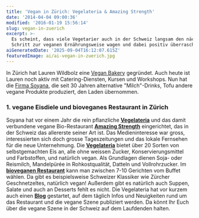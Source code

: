 ```yaml
---
title: 'Vegan in Zürich: Vegelateria & Amazing Strength'
date: '2014-04-04 09:00:36'
modified: '2016-01-19 15:56:14'
slug: vegan-in-zuerich
excerpt: >-
  Es scheint, dass viele Vegetarier auch in der Schweiz langsam den nächsten
  Schritt zur veganen Ernährungsweise wagen und dabei positiv überrascht sind.
aiGeneratedDate: '2025-09-04T16:12:07.615Z'
featuredImage: ai/ai-vegan-in-zuerich.jpg
---
```


In Zürich hat Lauren Wildbolz eine [Vegan Bakery](http://vegankitchenandbakery.ch/) gegründet. Auch heute ist Lauren noch aktiv mit Catering-Diensten, Kursen und Workshops. Nun hat die [Firma Soyana](http://www.soyana.ch/), die seit 30 Jahren alternative "Milch"-Drinks, Tofu andere vegane Produkte produziert, den Laden übernommen.

### 1\. vegane Eisdiele und bioveganes Restaurant in Zürich

Soyana hat vor einem Jahr die rein pflanzliche **[Vegelateria](http://vegelateria.ch/)** und das damit verbundene vegane Bio-Restaurant [**Amazing Strength**](http://vegelateria.ch/) eingerichtet, das in der Schweiz das allererste seiner Art ist. Das Medieninteresse war gross, interessierten sich doch grosse Tageszeitungen und das lokale Fernsehen für die neue Unternehmung. Die **[Vegelateria](http://vegelateria.ch/)** bietet über 20 Sorten von selbstgemachten Eis an, alle ohne weissen Zucker, Konservierungsmittel und Farbstoffen, und natürlich vegan. Als Grundlagen dienen Soja- oder Reismilch, Mandelpürée in Rohkostqualität, Datteln und Vollrohrzucker. Im [**bioveganen Restaurant**](http://vegelateria.ch/) kann man zwischen 7-10 Gerichten vom Buffet wählen. Da gibt es beispielsweise Schweizer Klassiker wie Zürcher Geschnetzeltes, natürlich vegan! Außerdem gibt es natürlich auch Suppen, Salate und auch an Desserts fehlt es nicht. Die Vegelateria hat vor kurzem auch einen **[Blog](http://vegelateria.wordpress.com/)** gestartet, auf dem täglich Infos und Neuigkeiten rund um das Restaurant und die vegane Szene publiziert werden. Da könnt Ihr Euch über die vegane Szene in der Schweiz auf dem Laufdenden halten.
